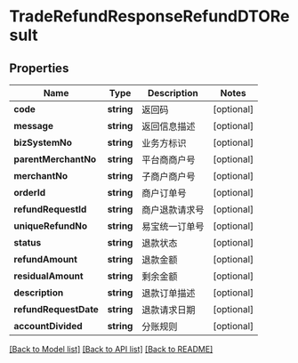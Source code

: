 # TradeRefundResponseRefundDTOResult

## Properties
Name | Type | Description | Notes
------------ | ------------- | ------------- | -------------
**code** | **string** | 返回码 | [optional] 
**message** | **string** | 返回信息描述 | [optional] 
**bizSystemNo** | **string** | 业务方标识 | [optional] 
**parentMerchantNo** | **string** | 平台商商户号 | [optional] 
**merchantNo** | **string** | 子商户商户号 | [optional] 
**orderId** | **string** | 商户订单号 | [optional] 
**refundRequestId** | **string** | 商户退款请求号 | [optional] 
**uniqueRefundNo** | **string** | 易宝统一订单号 | [optional] 
**status** | **string** | 退款状态 | [optional] 
**refundAmount** | **string** | 退款金额 | [optional] 
**residualAmount** | **string** | 剩余金额 | [optional] 
**description** | **string** | 退款订单描述 | [optional] 
**refundRequestDate** | **string** | 退款请求日期 | [optional] 
**accountDivided** | **string** | 分账规则 | [optional] 

[[Back to Model list]](../README.md#documentation-for-models) [[Back to API list]](../README.md#documentation-for-api-endpoints) [[Back to README]](../README.md)



